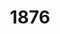 ---
pid: CH633
title: '1876'
location_transcription: Love Park
zipcode: 
outside_phl: 
neighborhood: 
age: 
age_range: 
instagram: 
image_file_name: CH_633.jpg
proposal_transcription: Centennial Exhibition 1876
topic: History
topic_summary: '0'
type: Other No Form
keywords_other: 
credit: 
image_labels: 
twitter: 
facebook: 
permalink: "/monuments/ch633/"
layout: item-page
---